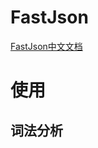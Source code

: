 # FastJson
[FastJson中文文档](https://github.com/alibaba/fastjson/wiki/Quick-Start-CN)

[fastjson深度源码解析]: https://blog.csdn.net/shangzonghai

# 使用



## 词法分析

